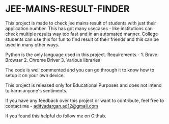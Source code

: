 # JEE-MAINS-RESULT-FINDER
This project is made to check jee mains result of students with just their application number.
This has got many usecases - like institutions can check multiple results way too fast and in an automated manner.
College students can use this for fun to find result of their friends and this can be used in many other ways.

Python is the only language used in this project.
Requirements - 
      1. Brave Browser
      2. Chrome Driver
      3. Various libraries 
      
      
The code is well commented and you can go through it to know how to setup it on your own device.

This project is released only for Educational Purposes and does not intend to harm anyone's sentiments.

If you have any feedback over this project or want to contribute, feel free to contact me - adityadargan.ad12@gmail.com

If you found this helpful do follow me on Github.

